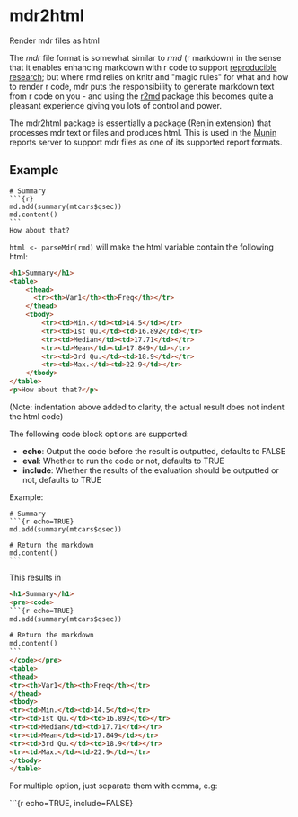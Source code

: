 # mdr2html
Render mdr files as html

The *mdr* file format is somewhat
similar to *rmd* (r markdown) in the sense that it enables enhancing markdown with r code to support
[reproducible research](https://en.wikipedia.org/wiki/Reproducibility#Reproducible_research_method); but
where rmd relies on knitr and "magic rules" for what and how to render r code, mdr puts the responsibility
to generate markdown text from r code on you - and using the [r2md](https://github.com/perNyfelt/r2md) package
this becomes quite a pleasant experience giving you lots of control and power.

The mdr2html package is essentially a package (Renjin extension) that processes mdr text or files and produces html. 
This is used in the [Munin](https://github.com/perNyfelt/munin) reports server to support mdr files as one of its supported report formats.

## Example

````
# Summary
```{r}
md.add(summary(mtcars$qsec))
md.content()
```
How about that?
````

`html <- parseMdr(rmd)` will make the html variable contain the following html:
```html
<h1>Summary</h1>
<table>
    <thead>
      <tr><th>Var1</th><th>Freq</th></tr>
    </thead>
    <tbody>
        <tr><td>Min.</td><td>14.5</td></tr>
        <tr><td>1st Qu.</td><td>16.892</td></tr>
        <tr><td>Median</td><td>17.71</td></tr>
        <tr><td>Mean</td><td>17.849</td></tr>
        <tr><td>3rd Qu.</td><td>18.9</td></tr>
        <tr><td>Max.</td><td>22.9</td></tr>
    </tbody>
</table>
<p>How about that?</p>
```
(Note: indentation above added to clarity, the actual result does not indent the html code)


The following code block options are supported:

- **echo**: Output the code before the result is outputted, defaults to FALSE 
- **eval**: Whether to run the code or not, defaults to TRUE
- **include**: Whether the results of the evaluation should be outputted or not, defaults to TRUE

Example:
````
# Summary
```{r echo=TRUE}
md.add(summary(mtcars$qsec))

# Return the markdown
md.content()
```
````
This results in
````html
<h1>Summary</h1>
<pre><code>
```{r echo=TRUE}
md.add(summary(mtcars$qsec))

# Return the markdown
md.content()
```
</code></pre>
<table>
<thead>
<tr><th>Var1</th><th>Freq</th></tr>
</thead>
<tbody>
<tr><td>Min.</td><td>14.5</td></tr>
<tr><td>1st Qu.</td><td>16.892</td></tr>
<tr><td>Median</td><td>17.71</td></tr>
<tr><td>Mean</td><td>17.849</td></tr>
<tr><td>3rd Qu.</td><td>18.9</td></tr>
<tr><td>Max.</td><td>22.9</td></tr>
</tbody>
</table>
````

For multiple option, just separate them with comma, e.g:

\`\`\`{r echo=TRUE, include=FALSE}